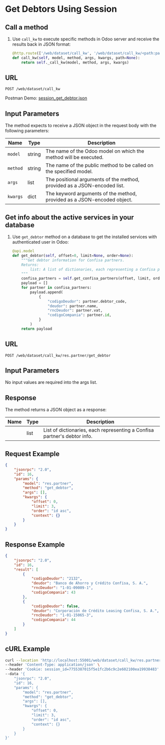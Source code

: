 Get Debtors Using Session
===========================================

Call a method
-------------

1. Use `call_kw` to execute specific methods in Odoo server and receive the results back in JSON format:

    ```python
    @http.route(['/web/dataset/call_kw', '/web/dataset/call_kw/<path:path>'], type='json', auth="user")
    def call_kw(self, model, method, args, kwargs, path=None):
        return self._call_kw(model, method, args, kwargs)
    ```

## URL

```
POST /web/dataset/call_kw
```

Postman Demo: [session_get_debtor.json](postman_collection.json)

## Input Parameters

The method expects to receive a JSON object in the request body with the following parameters:

| Name        | Type    | Description                                                                   |
|-------------|---------|-------------------------------------------------------------------------------|
| `model`     | string  | The name of the Odoo model on which the method will be executed.              |
| `method`    | string  | The name of the public method to be called on the specified model.            |
| `args`      | list    | The positional arguments of the method, provided as a JSON-encoded list.      |
| `kwargs`    | dict    | The keyword arguments of the method, provided as a JSON-encoded object.       |

Get info about the active services in your database
-------------------------------------

1. Use `get_debtor` method on a database to get the installed services with authenticated user in Odoo:

    ```python
    @api.model
    def get_debtor(self, offset=0, limit=None, order=None):
        """Get debtor information for Confisa partners.
        Returns:
            list: A list of dictionaries, each representing a Confisa partner's debtor information.
        """
        confisa_partners = self.get_confisa_partners(offset, limit, order)
        payload = []
        for partner in confisa_partners:
            payload.append(
                {
                    "codigoDeudor": partner.debtor_code,
                    "deudor": partner.name,
                    "rncDeudor": partner.vat,
                    "codigoCompania": partner.id,
                }
            )
        return payload

    ```

## URL

```
POST /web/dataset/call_kw/res.partner/get_debtor
```

## Input Parameters

No input values are required into the args list.

## Response

The method returns a JSON object as a response:

| Name                 | Type    | Description                                                               |
|----------------------|---------|---------------------------------------------------------------------------|
|                      | list    | List of dictionaries, each representing a Confisa partner's debtor info.  |

## Request Example

```json
{
    "jsonrpc": "2.0",
    "id": 16,
    "params": {
        "model": "res.partner",
        "method": "get_debtor",
        "args": [],
        "kwargs": {
            "offset": 0,
            "limit": 3,
            "order": "id asc",
            "context": {}
        }
    }
}
```

## Response Example

```json
{
    "jsonrpc": "2.0",
    "id": 16,
    "result": [
        {
            "codigoDeudor": "2132",
            "deudor": "Banco de Ahorro y Crédito Confisa, S. A.",
            "rncDeudor": "1-01-09009-1",
            "codigoCompania": 43
        },
        {
            "codigoDeudor": false,
            "deudor": "Corporación de Crédito Leasing Confisa, S. A.",
            "rncDeudor": "1-01-15065-3",
            "codigoCompania": 44
        }
    ]
}
```

## cURL Example

```bash
curl --location 'http://localhost:55001/web/dataset/call_kw/res.partner/get_debtor' \
--header 'Content-Type: application/json' \
--header 'Cookie: session_id=7755387015f5e1fc2b6c9c2e602100ea19938483' \
--data '{
    "jsonrpc": "2.0",
    "id": 16,
    "params": {
        "model": "res.partner",
        "method": "get_debtor",
        "args": [],
        "kwargs": {
            "offset": 0,
            "limit": 3,
            "order": "id asc",
            "context": {}
        }
    }
}'
```
